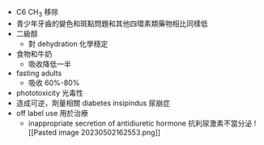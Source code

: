 - C6 CH<sub>3</sub> 移除
- 青少年牙齒的變色和斑點問題和其他四環素類藥物相比同樣低
- 二級醇
	- 對 dehydration 化學穩定
- 食物和牛奶
	- 吸收降低一半
- fasting adults
	- 吸收 60%-80%
- phototoxicity 光毒性
- 造成可逆，劑量相關 diabetes insipindus 尿崩症
- off label use 用於治療
	- inappropriate secretion of antidiuretic hormone 抗利尿激素不當分泌
![[Pasted image 20230502162553.png]]

